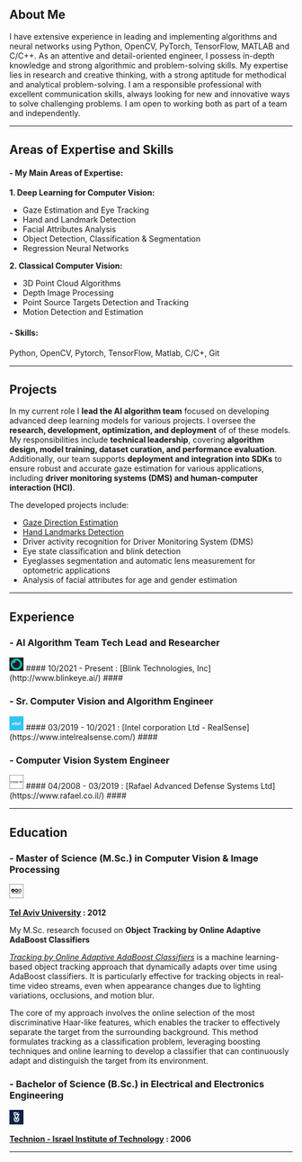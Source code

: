 ## About Me ##
I have extensive experience in leading and implementing algorithms and neural networks using Python, OpenCV, PyTorch, TensorFlow, MATLAB and C/C++.
As an attentive and detail-oriented engineer, I possess in-depth knowledge and strong algorithmic and problem-solving skills.
My expertise lies in research and creative thinking, with a strong aptitude for methodical and analytical problem-solving.
I am a responsible professional with excellent communication skills, always looking for new and innovative ways to solve challenging problems. I am open to working both as part of a team and independently.

---

## Areas of Expertise and Skills  ##

#### - My Main Areas of Expertise: ####

**1. Deep Learning for Computer Vision:**
+ Gaze Estimation and Eye Tracking
+ Hand and Landmark Detection
+ Facial Attributes Analysis
+ Object Detection, Classification & Segmentation
+ Regression Neural Networks
  
**2. Classical Computer Vision:**
+ 3D Point Cloud Algorithms
+ Depth Image Processing
+ Point Source Targets Detection and Tracking
+ Motion Detection and Estimation

#### - Skills: ####

Python, OpenCV, Pytorch, TensorFlow, Matlab, C/C+, Git

---

## Projects  ##

In my current role I **lead the AI algorithm team** focused on developing advanced deep learning models for various projects. I oversee the **research, development, optimization, and deployment** of of these models. My responsibilities include **technical leadership**, covering **algorithm design, model training, dataset curation, and performance evaluation**. Additionally, our team supports **deployment and integration into SDKs** to ensure robust and accurate gaze estimation for various applications, including **driver monitoring systems (DMS) and human-computer interaction (HCI)**.

The developed projects include:
+ [Gaze Direction Estimation](pages/gaze_estimation_project/gaze_estimation.md)
+ [Hand Landmarks Detection](pages/hand_detection_project/hand_detection.md)
+ Driver activity recognition for Driver Monitoring System (DMS)
+ Eye state classification and blink detection
+ Eyeglasses segmentation and automatic lens measurement for optometric applications
+ Analysis of facial attributes for age and gender estimation

---

## Experience  ##

### - AI Algorithm Team Tech Lead and Researcher ###

<img src="images/blink_technologies_incorporation_logo.jpg?raw=true" width="5%" height="5%"/>
#### 10/2021 - Present : [Blink Technologies, Inc](http://www.blinkeye.ai/) ####

### - Sr. Computer Vision and Algorithm Engineer ###

<img src="images/intel_corporation_logo.jpg?raw=true" width="5%" height="5%"/>
#### 03/2019 - 10/2021 : [Intel corporation Ltd - RealSense](https://www.intelrealsense.com/) ####

### - Computer Vision System Engineer ###

<img src="images/Rafael_logo_border.jpg?raw=true" width="5%" height="5%"/>
#### 04/2008 - 03/2019 : [Rafael Advanced Defense Systems Ltd](https://www.rafael.co.il/) ####
  

---

## Education  ##
### - Master of Science (M.Sc.) in Computer Vision & Image Processing ###
<img src="images/tel_aviv_university_logo_border.jpg?raw=true" width="5%" height="5%"/>

**[Tel Aviv University](https://www.linkedin.com/school/tel-aviv-university/) : 2012**

My M.Sc. research focused on **Object Tracking by Online Adaptive AdaBoost Classifiers**

[*Tracking by Online Adaptive AdaBoost Classifiers*](https://www.youtube.com/watch?v=7SY7zlmDr0M) is a machine learning-based object tracking approach that dynamically adapts over time using AdaBoost classifiers. It is particularly effective for tracking objects in real-time video streams, even when appearance changes due to lighting variations, occlusions, and motion blur.

The core of my approach involves the online selection of the most discriminative Haar-like features, which enables the tracker to effectively separate the target from the surrounding background. This method formulates tracking as a classification problem, leveraging boosting techniques and online learning to develop a classifier that can continuously adapt and distinguish the target from its environment.


### - Bachelor of Science (B.Sc.) in Electrical and Electronics Engineering ###
<img src="images/technion_logo.jpg?raw=true" width="5%" height="5%"/>

**[Technion - Israel Institute of Technology](https://www.linkedin.com/school/technion/) : 2006**

---



